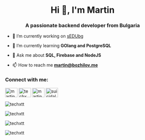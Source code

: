 <h1 align="center">Hi 👋, I'm Martin</h1>
<h3 align="center">A passionate backend developer from Bulgaria</h3>

- 🔭 I’m currently working on [sEDUbg](https://github.com/sEDUbg)

- 🌱 I’m currently learning **GOlang and PostgreSQL**

- 💬 Ask me about **SQL, Firebase and NodeJS**

- 📫 How to reach me **martin@bozhilov.me**

<h3 align="left">Connect with me:</h3>
<p align="left">
<a href="https://www.linkedin.com/in/martin-bozhilov-796a6b225/" target="blank"><img align="center" src="https://raw.githubusercontent.com/rahuldkjain/github-profile-readme-generator/master/src/images/icons/Social/linked-in-alt.svg" alt="martin bozhilov" height="30" width="40" /></a>
<a href="https://stackoverflow.com/users/8888733/techx" target="blank"><img align="center" src="https://raw.githubusercontent.com/rahuldkjain/github-profile-readme-generator/master/src/images/icons/Social/stack-overflow.svg" alt="techx" height="30" width="40" /></a>
<a href="https://www.facebook.com/MBozhilov/" target="blank"><img align="center" src="https://raw.githubusercontent.com/rahuldkjain/github-profile-readme-generator/master/src/images/icons/Social/facebook.svg" alt="martin borislav bozhilov" height="30" width="40" /></a>
<a href="https://instagram.com/suicidal_programmer" target="blank"><img align="center" src="https://raw.githubusercontent.com/rahuldkjain/github-profile-readme-generator/master/src/images/icons/Social/instagram.svg" alt="suicidal_programmer" height="30" width="40" /></a>
</p>

<p><img align="center" src="https://github-readme-stats.vercel.app/api?username=techxtt&show_icons=true&locale=en&theme=dark" alt="techxtt" /></p>

<p><img align="center" src="https://github-readme-streak-stats.herokuapp.com/?user=techxtt&theme=dark" alt="techxtt" /></p>

<p><img align="center" src="https://github-readme-stats.vercel.app/api/top-langs?username=techxtt&show_icons=true&locale=en&layout=compact&theme=dark" alt="techxtt" /></p>

<p align="left"> <img src="https://komarev.com/ghpvc/?username=techxtt&label=Profile%20views&color=0e75b6&style=flat" alt="techxtt" /> </p>
